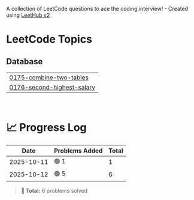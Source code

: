 A collection of LeetCode questions to ace the coding interview! - Created using [LeetHub v2](https://github.com/arunbhardwaj/LeetHub-2.0)
<!---LeetCode Topics Start-->
# LeetCode Topics

## Database
|  |
| ------- |
| [0175-combine-two-tables](https://github.com/rachel-kim2255/Leetcode-Python/tree/master/0175-combine-two-tables) |
| [0176-second-highest-salary](https://github.com/rachel-kim2255/Leetcode-Python/tree/master/0176-second-highest-salary) |
<!---LeetCode Topics End-->

<br>




# 📈 Progress Log
| Date | Problems Added | Total |
|------|----------------|--------|
| 2025-10-11 | 🟢 1 | 1 |
| 2025-10-12 | 🟢 5 | 6 |

> **🎯 Total:** 6 problems solved
